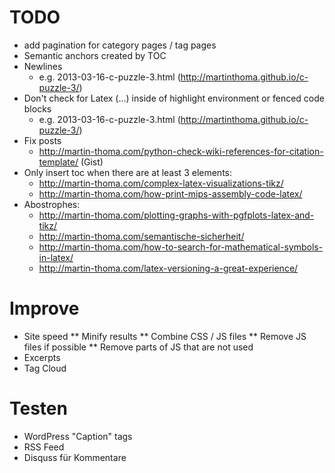 TODO
=====

* add pagination for category pages / tag pages
* Semantic anchors created by TOC
* Newlines
  - e.g. 2013-03-16-c-puzzle-3.html (http://martinthoma.github.io/c-puzzle-3/)
* Don't check for Latex ($...$) inside of highlight environment or
  fenced code blocks
  - e.g. 2013-03-16-c-puzzle-3.html (http://martinthoma.github.io/c-puzzle-3/)
* Fix posts
  - http://martin-thoma.com/python-check-wiki-references-for-citation-template/ (Gist)
* Only insert toc when there are at least 3 elements:
  - http://martin-thoma.com/complex-latex-visualizations-tikz/
  - http://martin-thoma.com/how-print-mips-assembly-code-latex/
* Abostrophes:
  - http://martin-thoma.com/plotting-graphs-with-pgfplots-latex-and-tikz/
  - http://martin-thoma.com/semantische-sicherheit/
  - http://martin-thoma.com/how-to-search-for-mathematical-symbols-in-latex/
  - http://martin-thoma.com/latex-versioning-a-great-experience/

Improve
========
* Site speed
** Minify results
** Combine CSS / JS files
** Remove JS files if possible
** Remove parts of JS that are not used
* Excerpts
* Tag Cloud


Testen
=======
* WordPress "Caption" tags
* RSS Feed
* Disquss für Kommentare
